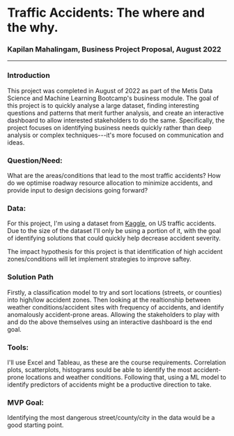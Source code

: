 # Traffic Accidents: The where and the why.
### Kapilan Mahalingam, Business Project Proposal, August 2022
---

### Introduction

This project was completed in August of 2022 as part of the Metis Data Science and Machine Learning Bootcamp's business module. The goal of this project is to quickly analyse a large dataset, finding interesting questions and patterns that merit further analysis, and create an interactive dashboard to allow interested stakeholders to do the same. Specifically, the project focuses on identifying business needs quickly rather than deep analysis or complex techniques---it's more focused on communication and ideas.


### Question/Need:

What are the areas/conditions that lead to the most traffic accidents? How do we optimise roadway resource allocation to minimize accidents, and provide input to design decisions going forward?

### Data:
For this project, I'm using a dataset from [Kaggle](https://www.kaggle.com/datasets/sobhanmoosavi/us-accidents), on US traffic accidents. Due to the size of the dataset I'll only be using a portion of it, with the goal of identifying solutions that could quickly help decrease accident severity.

The impact hypothesis for this project is that identification of high accident zones/conditions will let implement strategies to improve saftey.

### Solution Path

Firstly, a classification model to try and sort locations (streets, or counties) into high/low accident zones. Then looking at the realtionship between weather conditions/accident sites with frequency of accidents, and identify anomalously accident-prone areas. Allowing the stakeholders to play with and do the above themselves using an interactive dashboard is the end goal.

### Tools:

I'll use Excel and Tableau,  as these are the course requirements. Correlation plots, scatterplots, histograms sould be able to identify the most accident-prone locations and weather conditions. Following that, using a ML model to identify predictors of accidents might be a productive direction to take.

### MVP Goal:

Identifying the most dangerous street/county/city in the data would be a good starting point.
